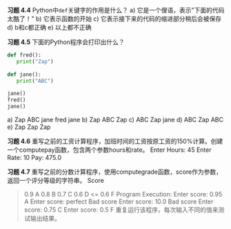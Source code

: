 **习题 4.4**
Python中`def`关键字的作用是什么？
a) 它是一个俚语，表示"下面的代码太酷了！"
b) 它表示函数的开始
c) 它表示接下来的代码的缩进部分稍后会被保存
d) b和c都正确
e) 以上都不正确


**习题 4.5**
下面的Python程序会打印出什么？
```python
def fred():
   print("Zap") 
   
def jane():
   print("ABC")
   
jane()
fred()
jane()
```
a) Zap ABC jane fred jane b) Zap ABC Zap
c) ABC Zap jane
d) ABC Zap ABC
e) Zap Zap Zap


**习题 4.6**
重写之前的工资计算程序，加班时间的工资按原工资的150%计算。创建一个computepay函数，包含两个参数hours和rate。
Enter Hours: 45
Enter Rate: 10
Pay: 475.0


**习题 4.7**
重写之前的分数计算程序，使用computegrade函数，score作为参数，返回一个评分等级的字符串。
Score
>0.9 A 
>0.8 B 
>0.7 C 
>0.6 D 
<= 0.6 F
Program Execution:
Enter score: 0.95
A
Enter score: perfect
Bad score
Enter score: 10.0
Bad score
Enter score: 0.75
C
Enter score: 0.5
F
重复运行该程序，每次输入不同的值来测试输出结果。

